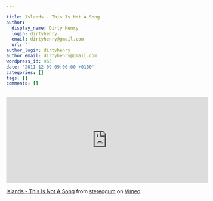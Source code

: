 ```yaml
---

title: Islands - This Is Not A Song
author:
  display_name: Dirty Henry
  login: dirtyhenry
  email: dirtyhenry@gmail.com
  url: ''
author_login: dirtyhenry
author_email: dirtyhenry@gmail.com
wordpress_id: 965
date: '2011-12-09 09:00:00 +0100'
categories: []
tags: []
comments: []
---
```

<iframe src="http://player.vimeo.com/video/33233197" width="540" height="230" frameborder="0" webkitAllowFullScreen mozallowfullscreen allowFullScreen></iframe><p><a href="http://vimeo.com/33233197">Islands - This Is Not A Song</a> from <a href="http://vimeo.com/stereogum">stereogum</a> on <a href="http://vimeo.com">Vimeo</a>.</p>
